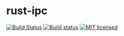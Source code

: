 # rust-ipc

[![Build Status](https://travis-ci.org/inkooboo/rust-ipc.svg?branch=master)](https://travis-ci.org/inkooboo/rust-ipc)
[![Build status](https://ci.appveyor.com/api/projects/status/va5ltg2pw47oomv5?svg=true)](https://ci.appveyor.com/project/inkooboo/rust-ipc)
[![MIT licensed](https://img.shields.io/badge/license-MIT-blue.svg)](./LICENSE)
